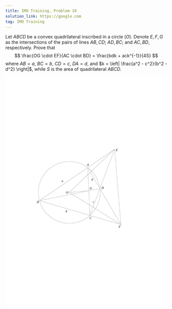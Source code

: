 ```yaml
---
title: IMO Training, Problem 10
solution_link: https://google.com
tag: IMO Training
---
```


Let $ABCD$ be a convex quadrilateral inscribed in a circle $(O)$. Denote $E, F, G$ as the intersections of the pairs of lines $AB, CD$; $AD, BC$; and $AC, BD$, respectively. Prove that
$$
\frac{OG \cdot EF}{AC \cdot BD} = \frac{bdk + ack^{-1}}{4S}
$$
where $AB = a$, $BC = b$, $CD = c$, $DA = d$, and $k = \left| \frac{a^2 - c^2}{b^2 - d^2} \right|$, while $S$ is the area of quadrilateral $ABCD$.

![Figure 9](/assets/problem-images/Figure8913.png)
